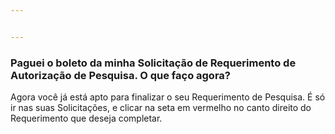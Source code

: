 ```yaml
---


---
```


<h3 id="paguei-o-boleto-da-minha-solicitação-de-requerimento-de-autorização-de-pesquisa.-o-que-faço-agora">Paguei o boleto da minha Solicitação de Requerimento de Autorização de Pesquisa. O que faço agora?</h3>
<p>Agora você já está apto para finalizar o seu Requerimento de Pesquisa. É só ir nas suas Solicitações, e clicar na seta em vermelho no canto direito do Requerimento que deseja completar.</p>
<p><strong><img src="https://lh5.googleusercontent.com/7dHx1l-b7PcRmCnbKtUy-gu2D8kA2b-CUdp2ZglHsYW0tTZkdcSyfvu_LYxn0CcuOfZjZPjOQe7eXWmCrkZo9FzxxGq3T8lGw6GG8FZpXymR7LMXrpoSFCz-P-5PJh1DvyfIg2Ha" alt=""></strong></p>

